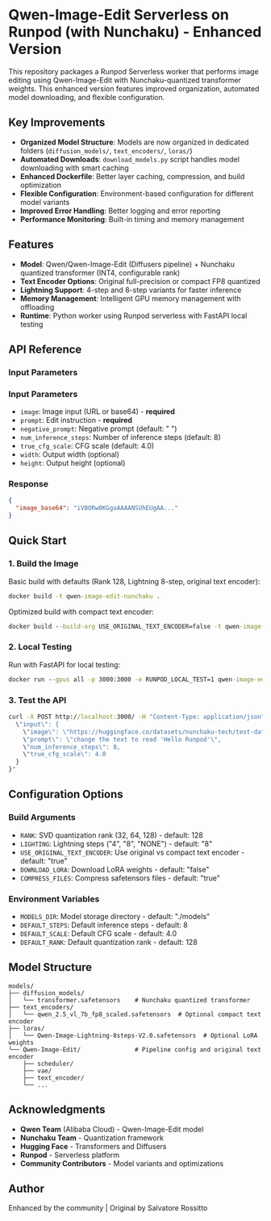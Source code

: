 # Qwen-Image-Edit Serverless on Runpod (with Nunchaku) - Enhanced Version

This repository packages a Runpod Serverless worker that performs image editing using Qwen-Image-Edit with Nunchaku-quantized transformer weights. This enhanced version features improved organization, automated model downloading, and flexible configuration.

## Key Improvements

- **Organized Model Structure**: Models are now organized in dedicated folders (`diffusion_models/`, `text_encoders/`, `loras/`)
- **Automated Downloads**: `download_models.py` script handles model downloading with smart caching
- **Enhanced Dockerfile**: Better layer caching, compression, and build optimization
- **Flexible Configuration**: Environment-based configuration for different model variants
- **Improved Error Handling**: Better logging and error reporting
- **Performance Monitoring**: Built-in timing and memory management

## Features

- **Model**: Qwen/Qwen-Image-Edit (Diffusers pipeline) + Nunchaku quantized transformer (INT4, configurable rank)
- **Text Encoder Options**: Original full-precision or compact FP8 quantized
- **Lightning Support**: 4-step and 8-step variants for faster inference
- **Memory Management**: Intelligent GPU memory management with offloading
- **Runtime**: Python worker using Runpod serverless with FastAPI local testing

## API Reference

### Input Parameters

### Input Parameters

- `image`: Image input (URL or base64) - **required**
- `prompt`: Edit instruction - **required**
- `negative_prompt`: Negative prompt (default: " ")
- `num_inference_steps`: Number of inference steps (default: 8)
- `true_cfg_scale`: CFG scale (default: 4.0)
- `width`: Output width (optional)
- `height`: Output height (optional)

### Response

```json
{
  "image_base64": "iVBORw0KGgoAAAANSUhEUgAA..."
}
```

## Quick Start

### 1. Build the Image

Basic build with defaults (Rank 128, Lightning 8-step, original text encoder):
```cmd
docker build -t qwen-image-edit-nunchaku .
```

Optimized build with compact text encoder:
```cmd
docker build --build-arg USE_ORIGINAL_TEXT_ENCODER=false -t qwen-image-edit-nunchaku:compact .
```

### 2. Local Testing

Run with FastAPI for local testing:
```cmd
docker run --gpus all -p 3000:3000 -e RUNPOD_LOCAL_TEST=1 qwen-image-edit-nunchaku
```

### 3. Test the API

```cmd
curl -X POST http://localhost:3000/ -H "Content-Type: application/json" -d "{
  \"input\": {
    \"image\": \"https://huggingface.co/datasets/nunchaku-tech/test-data/resolve/main/inputs/neon_sign.png\",
    \"prompt\": \"change the text to read 'Hello Runpod'\",
    \"num_inference_steps\": 8,
    \"true_cfg_scale\": 4.0
  }
}"
```

## Configuration Options

### Build Arguments

- `RANK`: SVD quantization rank (32, 64, 128) - default: 128
- `LIGHTING`: Lightning steps ("4", "8", "NONE") - default: "8"
- `USE_ORIGINAL_TEXT_ENCODER`: Use original vs compact text encoder - default: "true"
- `DOWNLOAD_LORA`: Download LoRA weights - default: "false"
- `COMPRESS_FILES`: Compress safetensors files - default: "true"

### Environment Variables

- `MODELS_DIR`: Model storage directory - default: "./models"
- `DEFAULT_STEPS`: Default inference steps - default: 8
- `DEFAULT_SCALE`: Default CFG scale - default: 4.0
- `DEFAULT_RANK`: Default quantization rank - default: 128

## Model Structure

```
models/
├── diffusion_models/
│   └── transformer.safetensors    # Nunchaku quantized transformer
├── text_encoders/
│   └── qwen_2.5_vl_7b_fp8_scaled.safetensors  # Optional compact text encoder
├── loras/
│   └── Qwen-Image-Lightning-8steps-V2.0.safetensors  # Optional LoRA weights
└── Qwen-Image-Edit/               # Pipeline config and original text encoder
    ├── scheduler/
    ├── vae/
    ├── text_encoder/
    └── ...
```

## Acknowledgments

- **Qwen Team** (Alibaba Cloud) - Qwen-Image-Edit model
- **Nunchaku Team** - Quantization framework
- **Hugging Face** - Transformers and Diffusers
- **Runpod** - Serverless platform
- **Community Contributors** - Model variants and optimizations

## Author

Enhanced by the community | Original by Salvatore Rossitto